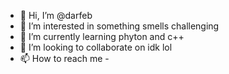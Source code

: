 - 👋 Hi, I’m @darfeb
- 👀 I’m interested in something smells challenging
- 🌱 I’m currently learning phyton and c++
- 💞️ I’m looking to collaborate on idk lol
- 📫 How to reach me -

<!---
darfeb/darfeb is a ✨ special ✨ repository because its `README.md` (this file) appears on your GitHub profile.
You can click the Preview link to take a look at your changes.
--->
